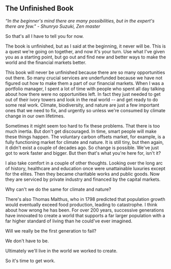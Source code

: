 ## The Unfinished Book

_“In the beginner's mind there are many possibilities, but in the expert's there are few." - Shunryo Suzuki, Zen master_

So that's all I have to tell you for now.

The book is unfinished, but as I said at the beginning, it never will be.  This is a quest we're going on together, and now it's your turn.  Use what I've given you as a starting point, but go out and find new and better ways to make the world and the financial markets better.

This book will never be unfinished because there are so many opportunities out there.  So many crucial services are underfunded because we have not figured out how to make them a part of our financial markets.  When I was a portfolio manager, I spent a lot of time with people who spent all day talking about how there were no opportunities left.  In fact they just needed to get out of their ivory towers and look in the real world -- and get ready to do some real work.  Climate, biodiversity, and nature are just a few important ones that we need to fix, and urgently so unless we're consumed by climate change in our own lifetimes.

Sometimes it might seem too hard to fix these problems.  That there is too much inertia.  But don't get discouraged.  In time, smart people will make these things happen.  The voluntary carbon offsets market, for example, is a fully functioning market for climate and nature.  It is still tiny, but then again, it didn't exist a couple of decades ago.  So change is possible.  We've just got to work faster and bigger.  But then that's what you're here for, isn't it?

I also take comfort in a couple of other thoughts.  Looking over the long arc of history, healthcare and education once were unattainable luxuries except for the elites.  Then they became charitable works and public goods.  Now they are serviced by private industry and financed by the capital markets.  

Why can't we do the same for climate and nature?

There's also Thomas Malthus, who in 1798 predicted that population growth would eventually exceed food production, leading to catastrophe.  I think about how wrong he has been.  For over 200 years, successive generations have innovated to create a world that supports a far larger population with a far higher standard of living than he could've ever imagined.

Will we really be the first generation to fail?

We don't have to be.  

Ultimately we'll live in the world we worked to create.  

So it's time to get work.

